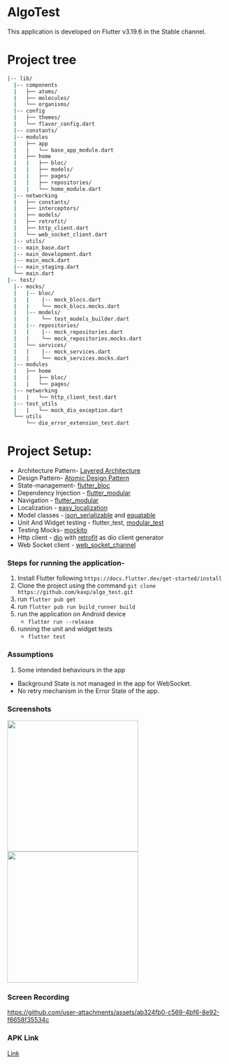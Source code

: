 # AlgoTest

This application is developed on Flutter v3.19.6 in the Stable channel.

# Project tree

```bash
|-- lib/
  |-- components
  |   ├── atoms/
  |   ├── molecules/
  |   └── organisms/
  |-- config
  |   ├── themes/
  |   └── flavor_config.dart
  |-- constants/
  |-- modules
  |   ├── app
  |   |   └── base_app_module.dart
  |   ├── home
  |   |   ├── bloc/
  |   |   ├── models/
  |   |   ├── pages/
  |   |   ├── repositories/
  |   |   └── home_module.dart
  |-- networking
  |   ├── constants/
  |   ├── interceptors/
  |   ├── models/
  |   ├── retrofit/
  |   ├── http_client.dart
  |   └── web_socket_client.dart
  |-- utils/
  |-- main_base.dart
  |-- main_development.dart
  |-- main_mock.dart
  |-- main_staging.dart
  └── main.dart
|-- test/
  |-- mocks/
  |   |-- bloc/
  |   |    |-- mock_blocs.dart
  |   |    └── mock_blocs.mocks.dart
  |   |-- models/
  |   |    └── test_models_builder.dart
  |   |-- repositories/
  |   |    |-- mock_repositories.dart
  |   |    └── mock_repositories.mocks.dart
  |   └── services/
  |   |    |-- mock_services.dart
  |   |    └── mock_services.mocks.dart
  |-- modules
  |   ├── home
  |   |   ├── bloc/
  |   |   └── pages/
  |-- networking
  |   |   └── http_client_test.dart
  |-- test_utils
  |   |   └── mock_dio_exception.dart
  └── utils
      └── dio_error_extension_test.dart
```

# Project Setup:

- Architecture Pattern- [Layered Architecture](https://www.sciencedirect.com/topics/computer-science/layered-architecture)
- Design Pattern- [Atomic Design Pattern](https://atomicdesign.bradfrost.com/chapter-2/)
- State-management- [flutter_bloc](https://pub.dev/packages/flutter_bloc)
- Dependency Injection - [flutter_modular](https://pub.dev/packages/flutter_modular)
- Navigation - [flutter_modular](https://pub.dev/packages/flutter_modular)
- Localization - [easy_localization](https://pub.dev/packages/easy_localization)
- Model classes - [json_serializable](https://pub.dev/packages/json_serializable) and [equatable](https://pub.dev/packages/equatable)
- Unit And Widget testing - flutter_test, [modular_test](https://pub.dev/packages/modular_test)
- Testing Mocks- [mockito](https://pub.dev/packages/mockito)
- Http client - [dio](https://pub.dev/packages/dio) with [retrofit](https://pub.dev/packages/retrofit) as dio client generator
- Web Socket client - [web_socket_channel](https://pub.dev/packages/web_socket_channel)

### Steps for running the application-

1. Install Flutter following `https://docs.flutter.dev/get-started/install`
2. Clone the project using the command `git clone https://github.com/kaxp/algo_test.git`
3. run `flutter pub get`
4. run `flutter pub run build_runner build`
5. run the application on Android device
   - `flutter run --release`
6. running the unit and widget tests
   - `flutter test`
  


### Assumptions
1. Some intended behaviours in the app
  -  Background State is not managed in the app for WebSocket.
  -  No retry mechanism in the Error State of the app.


### Screenshots


<img width = "300" src="https://github.com/user-attachments/assets/0a069594-4c4a-4f35-b196-fe1da57918af">      <img width = "300" src="https://github.com/user-attachments/assets/fee1c198-a2ff-4e32-a64d-cade610715e2">


### Screen Recording



https://github.com/user-attachments/assets/ab324fb0-c569-4bf6-8e92-f6658f35534c

### APK Link
[Link](https://i.diawi.com/SLFQ8W)


